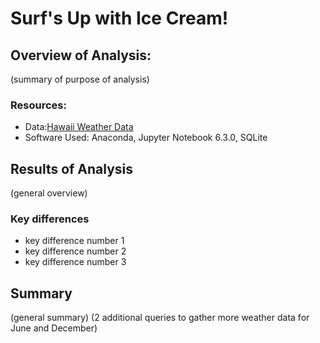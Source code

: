 # Surf's Up with Ice Cream!

##  Overview of Analysis:
(summary of purpose of analysis)
###  Resources:
*    Data:[Hawaii Weather Data](https://github.com/purvisjd/surfs_up/blob/main/hawaii.sqlite)
*    Software Used:  Anaconda, Jupyter Notebook 6.3.0, SQLite

##  Results of Analysis
(general overview)
###  Key differences
*  key difference number 1
*  key difference number 2
*  key difference number 3

##  Summary
(general summary)
(2 additional queries to gather more weather data for June and December)
